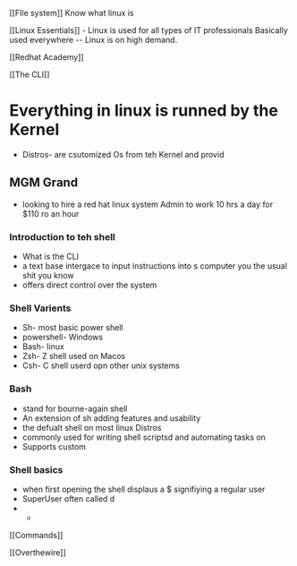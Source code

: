 

[[FIle system]]
 Know what linux is 

[[Linux Essentials]] - Linux is used for all types of IT professionals  Basically used everywhere 
-- Linux is on high demand. 

[[Redhat Academy]]

[[The CLI]]
# Everything in linux is runned by the Kernel
- Distros- are csutomized Os from teh Kernel and provid

## MGM Grand 
*  looking to hire a red hat linux system Admin to work 10 hrs a day for $110 ro an hour
### Introduction to teh shell
*  What is the CLI 
* a text base intergace to input instructions into s computer you the usual shit you know 
* offers direct control over the system 
### Shell Varients 
*  Sh- most basic power shell
* powershell-  Windows 
* Bash-  linux 
* Zsh- Z shell used on Macos 
* Csh-  C shell userd opn other unix systems
### Bash
* stand for bourne-again shell 
* An extension of sh adding features and usability 
* the defualt shell on most linux Distros 
* commonly used for writing shell scriptsd and automating tasks on 
* Supports custom
### Shell basics
*  when first opening the shell displaus a $ signifiying a regular user 
* SuperUser often called d
* *
[[Commands]]

[[Overthewire]]